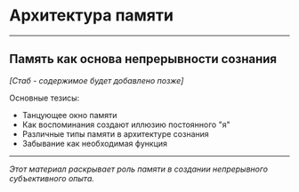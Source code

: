# Архитектура памяти

---

## Память как основа непрерывности сознания

*[Стаб - содержимое будет добавлено позже]*

Основные тезисы:
- Танцующее окно памяти
- Как воспоминания создают иллюзию постоянного "я"
- Различные типы памяти в архитектуре сознания
- Забывание как необходимая функция

---

*Этот материал раскрывает роль памяти в создании непрерывного субъективного опыта.*